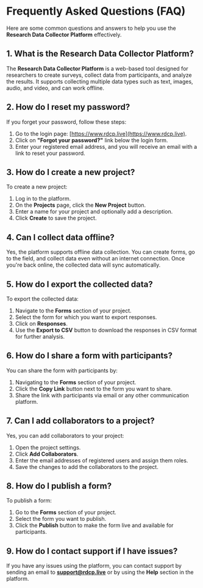 # Frequently Asked Questions (FAQ)

Here are some common questions and answers to help you use the **Research Data Collector Platform** effectively.

## 1. What is the Research Data Collector Platform?

The **Research Data Collector Platform** is a web-based tool designed for researchers to create surveys, collect data from participants, and analyze the results. It supports collecting multiple data types such as text, images, audio, and video, and can work offline.

## 2. How do I reset my password?

If you forget your password, follow these steps:

1. Go to the login page: [https://www.rdcp.live](https://www.rdcp.live).
2. Click on **"Forgot your password?"** link below the login form.
3. Enter your registered email address, and you will receive an email with a link to reset your password.

## 3. How do I create a new project?

To create a new project:

1. Log in to the platform.
2. On the **Projects** page, click the **New Project** button.
3. Enter a name for your project and optionally add a description.
4. Click **Create** to save the project.

## 4. Can I collect data offline?

Yes, the platform supports offline data collection. You can create forms, go to the field, and collect data even without an internet connection. Once you're back online, the collected data will sync automatically.

## 5. How do I export the collected data?

To export the collected data:

1. Navigate to the **Forms** section of your project.
2. Select the form for which you want to export responses.
3. Click on **Responses**.
4. Use the **Export to CSV** button to download the responses in CSV format for further analysis.

## 6. How do I share a form with participants?

You can share the form with participants by:

1. Navigating to the **Forms** section of your project.
2. Click the **Copy Link** button next to the form you want to share.
3. Share the link with participants via email or any other communication platform.

## 7. Can I add collaborators to a project?

Yes, you can add collaborators to your project:

1. Open the project settings.
2. Click **Add Collaborators**.
3. Enter the email addresses of registered users and assign them roles.
4. Save the changes to add the collaborators to the project.

## 8. How do I publish a form?

To publish a form:

1. Go to the **Forms** section of your project.
2. Select the form you want to publish.
3. Click the **Publish** button to make the form live and available for participants.

## 9. How do I contact support if I have issues?

If you have any issues using the platform, you can contact support by sending an email to **support@rdcp.live** or by using the **Help** section in the platform.
